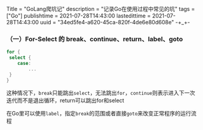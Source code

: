 Title = "GoLang爬坑记"
description = "记录Go在使用过程中常见的坑"
tags = ["Go"]
publishtime = 2021-07-28T14:43:00
lastedittime = 2021-07-28T14:43:00
uuid = "34ed5fe4-a620-45ca-820f-4de6e80d608e"
-+_+-



### （一）For-Select 的 break、continue、return、label、goto

```go
for {
 select {
 	case:
	 	...
 }
}
```

这种情况下，`break`只能跳出`select`，无法跳出`for`，`continue`则表示进入下一次迭代而不是退出循环，return可以跳出for和select

在Go里可以使用`label`，指定`break`的范围或者直接`goto`来改变正常程序的运行流程

